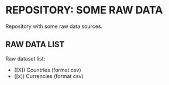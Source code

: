 # REPOSITORY: SOME RAW DATA

Repository with some raw data sources.

## RAW DATA LIST

Raw dataset list:
- ([X]) Countries (format csv)
- ([x]) Currencies (format csv)
